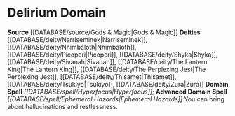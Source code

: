 ﻿---
advanced_apocryphal_spell: null
advanced_domain_spell: '[[DATABASE/spell/Ephemeral Hazards|Ephemeral Hazards]]'
apocryphal_spell: null
deity:
- '[[DATABASE/deity/Narriseminek|Narriseminek]]'
- '[[DATABASE/deity/Nhimbaloth|Nhimbaloth]]'
- '[[DATABASE/deity/Picoperi|Picoperi]]'
- '[[DATABASE/deity/Shyka|Shyka]]'
- '[[DATABASE/deity/Sivanah|Sivanah]]'
- '[[DATABASE/deity/The Lantern King|The Lantern King]]'
- '[[DATABASE/deity/The Perplexing Jest|The Perplexing Jest]]'
- '[[DATABASE/deity/Thisamet|Thisamet]]'
- '[[DATABASE/deity/Tsukiyo|Tsukiyo]]'
- '[[DATABASE/deity/Zura|Zura]]'
domain:
- '[[DATABASE/domain/Delirium Domain|Delirium]]'
domain_spell: '[[DATABASE/spell/Hyperfocus|Hyperfocus]]'
id: '43'
name: Delirium Domain
rarity: Common
rus_type_level: null
source: '[[DATABASE/source/Gods & Magic|Gods & Magic]]'
trait: null
type: Domain

---
# Delirium Domain

**Source** [[DATABASE/source/Gods & Magic|Gods & Magic]] 
**Deities** [[DATABASE/deity/Narriseminek|Narriseminek]], [[DATABASE/deity/Nhimbaloth|Nhimbaloth]], [[DATABASE/deity/Picoperi|Picoperi]], [[DATABASE/deity/Shyka|Shyka]], [[DATABASE/deity/Sivanah|Sivanah]], [[DATABASE/deity/The Lantern King|The Lantern King]], [[DATABASE/deity/The Perplexing Jest|The Perplexing Jest]], [[DATABASE/deity/Thisamet|Thisamet]], [[DATABASE/deity/Tsukiyo|Tsukiyo]], [[DATABASE/deity/Zura|Zura]]
**Domain Spell** _[[DATABASE/spell/Hyperfocus|Hyperfocus]]_; **Advanced Domain Spell** _[[DATABASE/spell/Ephemeral Hazards|Ephemeral Hazards]]_
You can bring about hallucinations and restlessness.